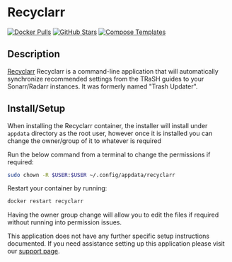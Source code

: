 # Recyclarr

[![Docker Pulls](https://img.shields.io/docker/pulls/recyclarr/recyclarr?color=607D8B&label=docker%20pulls&logo=docker&style=flat-square)](https://hub.docker.com/r/recyclarr/recyclarr)
[![GitHub Stars](https://img.shields.io/github/stars/recyclarr/recyclarr?style=flat-square&color=607D8B&label=github%20stars&logo=github)](https://github.com/recyclarr/recyclarr)
[![Compose Templates](https://img.shields.io/static/v1?style=flat-square&color=607D8B&label=compose&message=templates)](https://github.com/GhostWriters/DockSTARTer/tree/master/compose/.apps/recyclarr)

## Description

[Recyclarr](https://recyclarr.dev) Recyclarr is a command-line application that will automatically synchronize recommended settings from the TRaSH guides to your Sonarr/Radarr instances. It was formerly named "Trash Updater".

## Install/Setup

When installing the Recyclarr container, the installer will install under
`appdata` directory as the root user, however once it is installed you can
change the owner/group of it to whatever is required

Run the below command from a terminal to change the permissions if required:

```bash
sudo chown -R $USER:$USER ~/.config/appdata/recyclarr
```

Restart your container by running:

```bash
docker restart recyclarr
```

Having the owner group change will allow you to edit the files if required
without running into permission issues.

This application does not have any further specific setup instructions documented. If
you need assistance setting up this application please visit our
[support page](https://dockstarter.com/basics/support/).
